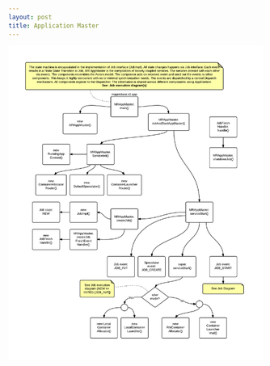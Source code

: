 ```yaml
---
layout: post
title: Application Master
---
```


![Hadoop (MapReduce): Application Master](public/images/53304837-a6e0-47e8-b9b4-23110a00d013.png)
